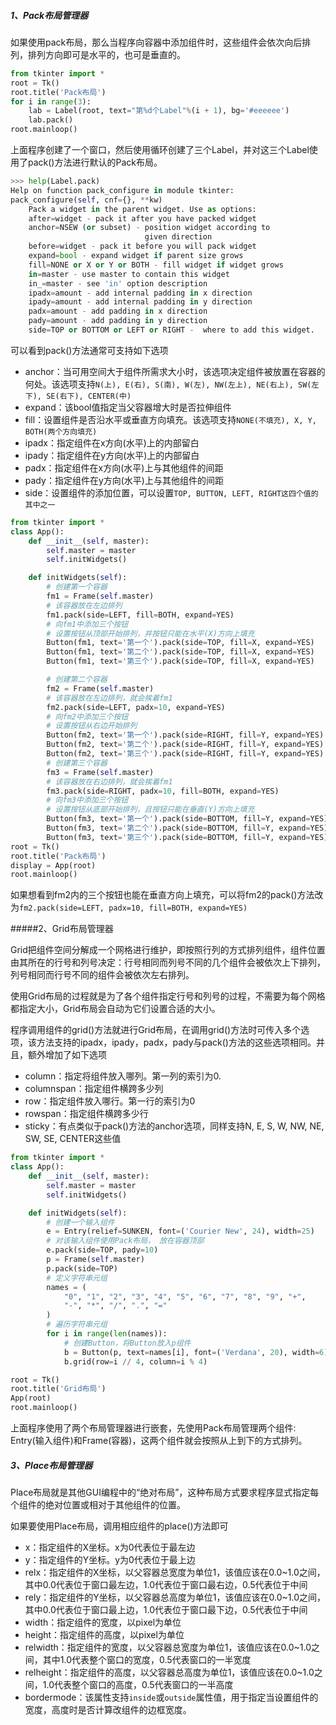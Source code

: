 ##### 1、Pack布局管理器

如果使用pack布局，那么当程序向容器中添加组件时，这些组件会依次向后排列，排列方向即可是水平的，也可是垂直的。

```python
from tkinter import *
root = Tk()
root.title('Pack布局')
for i in range(3):
    lab = Label(root, text="第%d个Label"%(i + 1), bg='#eeeeee')
    lab.pack()
root.mainloop()
```

上面程序创建了一个窗口，然后使用循环创建了三个Label，并对这三个Label使用了pack()方法进行默认的Pack布局。

```python
>>> help(Label.pack)
Help on function pack_configure in module tkinter:
pack_configure(self, cnf={}, **kw)
    Pack a widget in the parent widget. Use as options:
    after=widget - pack it after you have packed widget
    anchor=NSEW (or subset) - position widget according to
                              given direction
    before=widget - pack it before you will pack widget
    expand=bool - expand widget if parent size grows
    fill=NONE or X or Y or BOTH - fill widget if widget grows
    in=master - use master to contain this widget
    in_=master - see 'in' option description
    ipadx=amount - add internal padding in x direction
    ipady=amount - add internal padding in y direction
    padx=amount - add padding in x direction
    pady=amount - add padding in y direction
    side=TOP or BOTTOM or LEFT or RIGHT -  where to add this widget.

```

可以看到pack()方法通常可支持如下选项

- anchor：当可用空间大于组件所需求大小时，该选项决定组件被放置在容器的何处。该选项支持`N(上), E(右), S(南), W(左), NW(左上), NE(右上), SW(左下), SE(右下), CENTER(中)`
- expand：该bool值指定当父容器增大时是否拉伸组件
- fill：设置组件是否沿水平或垂直方向填充。该选项支持`NONE(不填充), X, Y, BOTH(两个方向填充)`
- ipadx：指定组件在x方向(水平)上的内部留白
- ipady：指定组件在y方向(水平)上的内部留白
- padx：指定组件在x方向(水平)上与其他组件的间距
- pady：指定组件在y方向(水平)上与其他组件的间距
- side：设置组件的添加位置，可以设置`TOP, BUTTON, LEFT, RIGHT这四个值的其中之一`



```python
from tkinter import *
class App():
    def __init__(self, master):
        self.master = master
        self.initWidgets()

    def initWidgets(self):
        # 创建第一个容器
        fm1 = Frame(self.master)
        # 该容器放在左边排列
        fm1.pack(side=LEFT, fill=BOTH, expand=YES)
        # 向fm1中添加三个按钮
        # 设置按钮从顶部开始排列，并按钮只能在水平(X)方向上填充
        Button(fm1, text='第一个').pack(side=TOP, fill=X, expand=YES)
        Button(fm1, text='第二个').pack(side=TOP, fill=X, expand=YES)
        Button(fm1, text='第三个').pack(side=TOP, fill=X, expand=YES)

        # 创建第二个容器
        fm2 = Frame(self.master)
        # 该容器放在左边排列，就会挨着fm1
        fm2.pack(side=LEFT, padx=10, expand=YES)
        # 向fm2中添加三个按钮
        # 设置按钮从右边开始排列
        Button(fm2, text='第一个').pack(side=RIGHT, fill=Y, expand=YES)
        Button(fm2, text='第二个').pack(side=RIGHT, fill=Y, expand=YES)
        Button(fm2, text='第三个').pack(side=RIGHT, fill=Y, expand=YES)
        # 创建第三个容器
        fm3 = Frame(self.master)
        # 该容器放在右边排列，就会挨着fm1
        fm3.pack(side=RIGHT, padx=10, fill=BOTH, expand=YES)
        # 向fm3中添加三个按钮
        # 设置按钮从底部开始排列，且按钮只能在垂直(Y)方向上填充
        Button(fm3, text='第一个').pack(side=BOTTOM, fill=Y, expand=YES)
        Button(fm3, text='第二个').pack(side=BOTTOM, fill=Y, expand=YES)
        Button(fm3, text='第三个').pack(side=BOTTOM, fill=Y, expand=YES)
root = Tk()
root.title('Pack布局')
display = App(root)
root.mainloop()
```

如果想看到fm2内的三个按钮也能在垂直方向上填充，可以将fm2的pack()方法改为`fm2.pack(side=LEFT, padx=10, fill=BOTH, expand=YES)`

#####2、Grid布局管理器

Grid把组件空间分解成一个网格进行维护，即按照行列的方式排列组件，组件位置由其所在的行号和列号决定：行号相同而列号不同的几个组件会被依次上下排列，列号相同而行号不同的组件会被依次左右排列。

使用Grid布局的过程就是为了各个组件指定行号和列号的过程，不需要为每个网格都指定大小，Grid布局会自动为它们设置合适的大小。

程序调用组件的grid()方法就进行Grid布局，在调用grid()方法时可传入多个选项，该方法支持的ipadx，ipady，padx，pady与pack()方法的这些选项相同。并且，额外增加了如下选项

- column：指定将组件放入哪列。第一列的索引为0.
- columnspan：指定组件横跨多少列
- row：指定组件放入哪行。第一行的索引为0
- rowspan：指定组件横跨多少行
- sticky：有点类似于pack()方法的anchor选项，同样支持N, E, S, W, NW, NE, SW, SE, CENTER这些值

```python
from tkinter import *
class App():
    def __init__(self, master):
        self.master = master
        self.initWidgets()

    def initWidgets(self):
        # 创建一个输入组件
        e = Entry(relief=SUNKEN, font=('Courier New', 24), width=25)
        # 对该输入组件使用Pack布局， 放在容器顶部
        e.pack(side=TOP, pady=10)
        p = Frame(self.master)
        p.pack(side=TOP)
        # 定义字符串元组
        names = (
            "0", "1", "2", "3", "4", "5", "6", "7", "8", "9", "+",
            "-", "*", "/", ".", "="
        )
        # 遍历字符串元组
        for i in range(len(names)):
            # 创建Button，将Button放入p组件
            b = Button(p, text=names[i], font=('Verdana', 20), width=6)
            b.grid(row=i // 4, column=i % 4)

root = Tk()
root.title('Grid布局')
App(root)
root.mainloop()
```

上面程序使用了两个布局管理器进行嵌套，先使用Pack布局管理两个组件: Entry(输入组件)和Frame(容器)，这两个组件就会按照从上到下的方式排列。

##### 3、Place布局管理器

Place布局就是其他GUI编程中的“绝对布局”，这种布局方式要求程序显式指定每个组件的绝对位置或相对于其他组件的位置。

如果要使用Place布局，调用相应组件的place()方法即可

- x：指定组件的X坐标。x为0代表位于最左边
- y：指定组件的Y坐标。y为0代表位于最上边
- relx：指定组件的X坐标，以父容器总宽度为单位1，该值应该在0.0~1.0之间，其中0.0代表位于窗口最左边，1.0代表位于窗口最右边，0.5代表位于中间
- rely：指定组件的Y坐标，以父容器总高度为单位1，该值应该在0.0~1.0之间，其中0.0代表位于窗口最上边，1.0代表位于窗口最下边，0.5代表位于中间
- width：指定组件的宽度，以pixel为单位
- height：指定组件的高度，以pixel为单位
- relwidth：指定组件的宽度，以父容器总宽度为单位1，该值应该在0.0~1.0之间，其中1.0代表整个窗口的宽度，0.5代表窗口的一半宽度
- relheight：指定组件的高度，以父容器总高度为单位1，该值应该在0.0~1.0之间，1.0代表整个窗口的高度，0.5代表窗口的一半高度
- bordermode：该属性支持`inside`或`outside`属性值，用于指定当设置组件的宽度，高度时是否计算改组件的边框宽度。